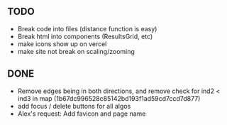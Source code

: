 ## TODO
* Break code into files (distance function is easy)
* Break html into components (ResultsGrid, etc)
* make icons show up on vercel
* make site not break on scaling/zooming


## DONE
* Remove edges being in both directions, and remove check for ind2 < ind3 in map (1b67dc996528c85142bd193f1ad59cd7ccd7d877)
* add focus / delete buttons for all algos
* Alex's request: Add favicon and page name